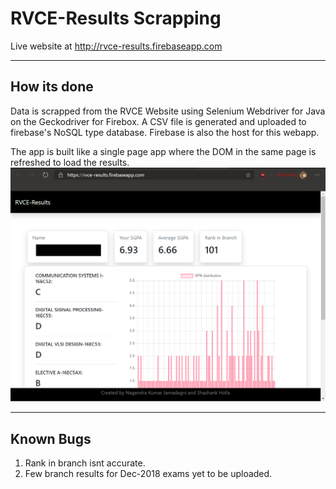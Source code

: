 # RVCE-Results Scrapping
Live website at http://rvce-results.firebaseapp.com
____
## How its done

Data is scrapped from the RVCE Website using Selenium Webdriver for Java on the Geckodriver for Firebox. A CSV file is generated and uploaded to firebase's NoSQL type database.
Firebase is also the host for this webapp. 

The app is built like a single page app where the DOM in the same page is refreshed to load the results.
![Screenshot](rvcescreengrab.png)
____
## Known Bugs

1. Rank in branch isnt accurate. 
2. Few branch results for Dec-2018 exams yet to be uploaded.

